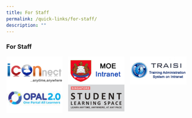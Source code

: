 ```yaml
---
title: For Staff
permalink: /quick-links/for-staff/
description: ""
---
```

### **For Staff**

<p><a href="https://icon.moe.edu.sg/">
<img src="/images/stafflink1.jpg" style="width:30%;margin-right:15px;" align = "left">	
</a></p>

<p><a href="https://intranet.moe.gov.sg/Pages/Home.aspx">
<img src="/images/stafflink2.jpg" style="width:30%;margin-right:15px;" align = "left">	
</a></p> 

<p><a href="https://traisi.moe.gov.sg/AD/login.asp">
<img src="/images/stafflink3.jpg" style="width:30%;margin-right:15px;" align = "left">	
</a></p>

<p><a href="https://idm.opal2.moe.edu.sg/account/login?returnUrl=%2F">
<img src="/images/stafflink4.jpg" style="width:30%;margin-right:15px;" align = "left">	
</a></p>


<p><a href="https://vle.learning.moe.edu.sg/login">
<img style="width:30%" src="/images/stafflink5.png" align=left>
</a></p>
